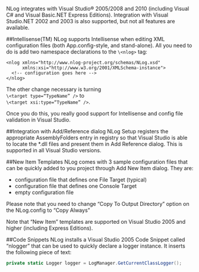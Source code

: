 NLog integrates with Visual Studio® 2005/2008 and 2010 (including Visual C# and Visual Basic.NET Express Editions). Integration with Visual Studio.NET 2002 and 2003 is also supported, but not all features are available.

##Intellisense(TM)
NLog supports Intellisense when editing XML configuration files (both App.config-style, and stand-alone). All you need to do is add two namespace declarations to the `\<nlog>` tag:
```
<nlog xmlns="http://www.nlog-project.org/schemas/NLog.xsd" 
      xmlns:xsi="http://www.w3.org/2001/XMLSchema-instance"> 
  <!-- configuration goes here --> 
</nlog>
```

The other change necessary is turning  
`\<target type=“TypeName” />`
to  
`\<target xsi:type=“TypeName” />`.

Once you do this, you really good support for Intellisense and config file validation in Visual Studio.


##Integration with Add/Reference dialog
NLog Setup registers the appropriate AssemblyFolders entry in registry so that Visual Studio is able to locate the *.dll files and present them in Add Reference dialog. This is supported in all Visual Studio versions.


##New Item Templates
NLog comes with 3 sample configuration files that can be quickly added to you project through Add New Item dialog. They are:
* configuration file that defines one File Target (typical)
* configuration file that defines one Console Target
* empty configuration file

Please note that you need to change “Copy To Output Directory” option on the NLog.config to “Copy Always”


Note that “New Item” templates are supported on Visual Studio 2005 and higher (including Express Editions).

##Code Snippets
NLog installs a Visual Studio 2005 Code Snippet called “nlogger” that can be used to quickly declare a logger instance. It inserts the following piece of text:
```csharp
private static Logger logger = LogManager.GetCurrentClassLogger();
```